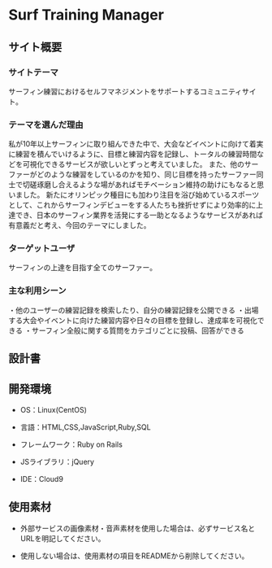 
# Surf Training Manager



## サイト概要

### サイトテーマ

サーフィン練習におけるセルフマネジメントをサポートするコミュニティサイト。


### テーマを選んだ理由

私が10年以上サーフィンに取り組んできた中で、大会などイベントに向けて着実に練習を積んでいけるように、目標と練習内容を記録し、トータルの練習時間などを可視化できるサービスが欲しいとずっと考えていました。
また、他のサーファーがどのような練習をしているのかを知り、同じ目標を持ったサーファー同士で切磋琢磨し合えるような場があればモチベーション維持の助けにもなると思いました。
新たにオリンピック種目にも加わり注目を浴び始めているスポーツとして、これからサーフィンデビューをする人たちも挫折せずにより効率的に上達でき、日本のサーフィン業界を活発にする一助となるようなサービスがあれば有意義だと考え、今回のテーマにしました。


### ターゲットユーザ

サーフィンの上達を目指す全てのサーファー。


### 主な利用シーン

・他のユーザーの練習記録を検索したり、自分の練習記録を公開できる
・出場する大会やイベントに向けた練習内容や日々の目標を登録し、達成率を可視化できる
・サーフィン全般に関する質問をカテゴリごとに投稿、回答ができる

## 設計書



## 開発環境

- OS：Linux(CentOS)

- 言語：HTML,CSS,JavaScript,Ruby,SQL

- フレームワーク：Ruby on Rails

- JSライブラリ：jQuery

- IDE：Cloud9



## 使用素材

- 外部サービスの画像素材・音声素材を使用した場合は、必ずサービス名とURLを明記してください。

- 使用しない場合は、使用素材の項目をREADMEから削除してください。